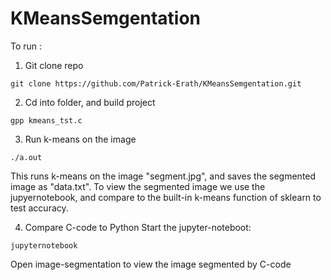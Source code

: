 # KMeansSemgentation

To run :

1. Git clone repo
```console
git clone https://github.com/Patrick-Erath/KMeansSemgentation.git
```


2. Cd into folder, and build project
```console
gpp kmeans_tst.c
```

3. Run k-means on the image
```console
./a.out
```
This runs k-means on the image "segment.jpg", and saves the segmented image as "data.txt". To view the segmented image we use the jupyernotebook, and compare to the built-in k-means function of sklearn to test accuracy.

4. Compare C-code to Python
Start the jupyter-noteboot: 
```console
jupyternotebook
```
Open image-segmentation to view the image segmented by C-code
